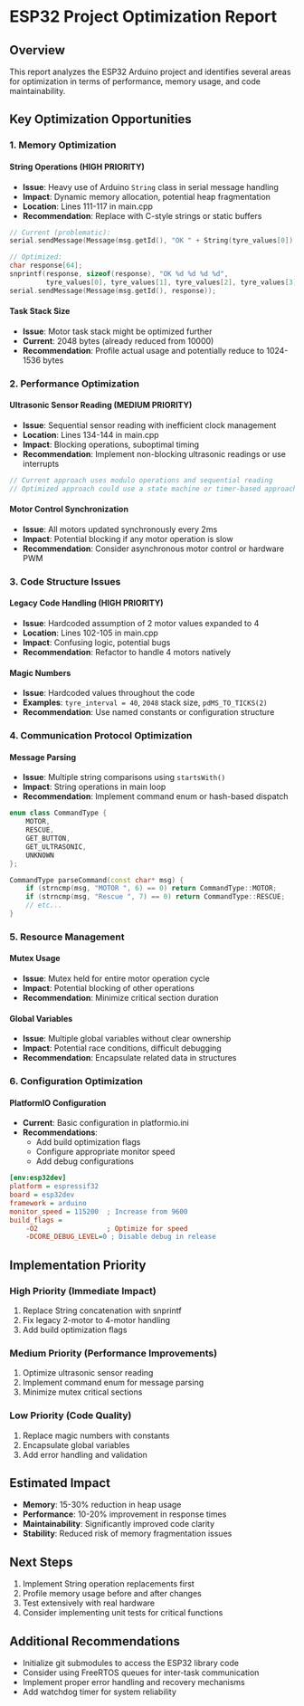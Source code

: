 # ESP32 Project Optimization Report

## Overview
This report analyzes the ESP32 Arduino project and identifies several areas for optimization in terms of performance, memory usage, and code maintainability.

## Key Optimization Opportunities

### 1. **Memory Optimization**

#### String Operations (HIGH PRIORITY)
- **Issue**: Heavy use of Arduino `String` class in serial message handling
- **Impact**: Dynamic memory allocation, potential heap fragmentation
- **Location**: Lines 111-117 in main.cpp
- **Recommendation**: Replace with C-style strings or static buffers

```cpp
// Current (problematic):
serial.sendMessage(Message(msg.getId(), "OK " + String(tyre_values[0]) + " " + String(tyre_values[1]) + " " + String(tyre_values[2]) + " " + String(tyre_values[3])));

// Optimized:
char response[64];
snprintf(response, sizeof(response), "OK %d %d %d %d", 
         tyre_values[0], tyre_values[1], tyre_values[2], tyre_values[3]);
serial.sendMessage(Message(msg.getId(), response));
```

#### Task Stack Size
- **Issue**: Motor task stack might be optimized further
- **Current**: 2048 bytes (already reduced from 10000)
- **Recommendation**: Profile actual usage and potentially reduce to 1024-1536 bytes

### 2. **Performance Optimization**

#### Ultrasonic Sensor Reading (MEDIUM PRIORITY)
- **Issue**: Sequential sensor reading with inefficient clock management
- **Location**: Lines 134-144 in main.cpp
- **Impact**: Blocking operations, suboptimal timing
- **Recommendation**: Implement non-blocking ultrasonic readings or use interrupts

```cpp
// Current approach uses modulo operations and sequential reading
// Optimized approach could use a state machine or timer-based approach
```

#### Motor Control Synchronization
- **Issue**: All motors updated synchronously every 2ms
- **Impact**: Potential blocking if any motor operation is slow
- **Recommendation**: Consider asynchronous motor control or hardware PWM

### 3. **Code Structure Issues**

#### Legacy Code Handling (HIGH PRIORITY)
- **Issue**: Hardcoded assumption of 2 motor values expanded to 4
- **Location**: Lines 102-105 in main.cpp
- **Impact**: Confusing logic, potential bugs
- **Recommendation**: Refactor to handle 4 motors natively

#### Magic Numbers
- **Issue**: Hardcoded values throughout the code
- **Examples**: `tyre_interval = 40`, `2048` stack size, `pdMS_TO_TICKS(2)`
- **Recommendation**: Use named constants or configuration structure

### 4. **Communication Protocol Optimization**

#### Message Parsing
- **Issue**: Multiple string comparisons using `startsWith()`
- **Impact**: String operations in main loop
- **Recommendation**: Implement command enum or hash-based dispatch

```cpp
enum class CommandType {
    MOTOR,
    RESCUE,
    GET_BUTTON,
    GET_ULTRASONIC,
    UNKNOWN
};

CommandType parseCommand(const char* msg) {
    if (strncmp(msg, "MOTOR ", 6) == 0) return CommandType::MOTOR;
    if (strncmp(msg, "Rescue ", 7) == 0) return CommandType::RESCUE;
    // etc...
}
```

### 5. **Resource Management**

#### Mutex Usage
- **Issue**: Mutex held for entire motor operation cycle
- **Impact**: Potential blocking of other operations
- **Recommendation**: Minimize critical section duration

#### Global Variables
- **Issue**: Multiple global variables without clear ownership
- **Impact**: Potential race conditions, difficult debugging
- **Recommendation**: Encapsulate related data in structures

### 6. **Configuration Optimization**

#### PlatformIO Configuration
- **Current**: Basic configuration in platformio.ini
- **Recommendations**:
  - Add build optimization flags
  - Configure appropriate monitor speed
  - Add debug configurations

```ini
[env:esp32dev]
platform = espressif32
board = esp32dev
framework = arduino
monitor_speed = 115200  ; Increase from 9600
build_flags = 
    -O2                 ; Optimize for speed
    -DCORE_DEBUG_LEVEL=0 ; Disable debug in release
```

## Implementation Priority

### High Priority (Immediate Impact)
1. Replace String concatenation with snprintf
2. Fix legacy 2-motor to 4-motor handling
3. Add build optimization flags

### Medium Priority (Performance Improvements)
1. Optimize ultrasonic sensor reading
2. Implement command enum for message parsing
3. Minimize mutex critical sections

### Low Priority (Code Quality)
1. Replace magic numbers with constants
2. Encapsulate global variables
3. Add error handling and validation

## Estimated Impact
- **Memory**: 15-30% reduction in heap usage
- **Performance**: 10-20% improvement in response times
- **Maintainability**: Significantly improved code clarity
- **Stability**: Reduced risk of memory fragmentation issues

## Next Steps
1. Implement String operation replacements first
2. Profile memory usage before and after changes
3. Test extensively with real hardware
4. Consider implementing unit tests for critical functions

## Additional Recommendations
- Initialize git submodules to access the ESP32 library code
- Consider using FreeRTOS queues for inter-task communication
- Implement proper error handling and recovery mechanisms
- Add watchdog timer for system reliability